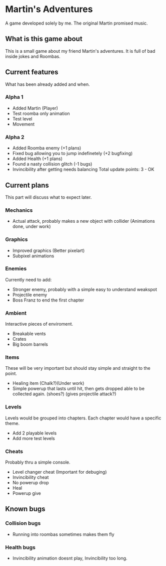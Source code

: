 # Martin's Adventures
A game developed solely by me. The original Martin promised music.

## What is this game about
This is a small game about my friend Martin's adventures. It is full of bad inside jokes and Roombas.
## Current features
What has been already added and when.
### Alpha 1
  - Added Martin (Player)
  - Test roomba only animation
  - Test level
  - Movement
### Alpha 2
  - Added Roomba enemy (+1 plans)
  - Fixed bug allowing you to jump indefinetely (+2 bugfixing)
  - Added Health (+1 plans)
  - Found a nasty collision glitch (-1 bugs)
  - Invincibility after getting needs balancing
  Total update points:
  3 - OK
## Current plans
This part will discuss what to expect later.
### Mechanics
  - Actual attack, probably makes a new object with collider (Animations done, under work)
### Graphics
  - Improved graphics (Better pixelart)
  - Subpixel animations
### Enemies
Currently need to add:
  - Stronger enemy, probably with a simple easy to understand weakspot
  - Projectile enemy
  - Boss Franz to end the first chapter
### Ambient
Interactive pieces of enviroment.
  - Breakable vents
  - Crates
  - Big boom barrels
### Items
These will be very important but should stay simple and straight to the point.
  - Healing item (Chalk?)(Under work)
  - Simple powerup that lasts until hit, then gets dropped able to be collected again. (shoes?) (gives projectile attack?)
### Levels
Levels would be grouped into chapters. Each chapter would have a specific theme.
  - Add 2 playable levels
  - Add more test levels
### Cheats
Probably thru a simple console.
  - Level changer cheat (Important for debuging)
  - Invincibility cheat
  - No powerup drop
  - Heal
  - Powerup give
## Known bugs
### Collision bugs
  - Running into roombas sometimes makes them fly
### Health bugs
  - Invincibility animation doesnt play, Invincibility too long.
